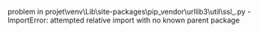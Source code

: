 problem in projet\venv\Lib\site-packages\pip\_vendor\urllib3\util\ssl_.py - ImportError: attempted relative import with no known parent package
